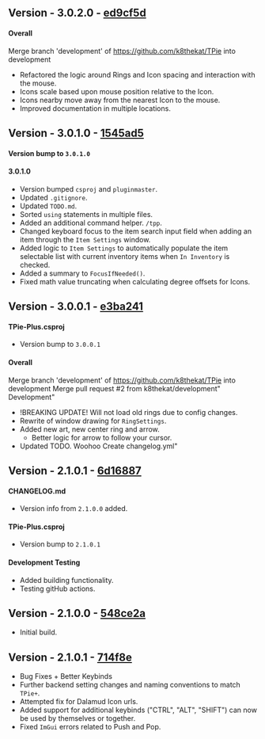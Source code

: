 ## Version - 3.0.2.0 - [ed9cf5d](https://github.com/k8thekat/TPie-Plus/commit/ed9cf5d)
#### Overall
Merge branch 'development' of https://github.com/k8thekat/TPie into development
- Refactored the logic around Rings and Icon spacing and interaction with the mouse.
- Icons scale based upon mouse position relative to the Icon.
- Icons nearby move away from the nearest Icon to the mouse.
- Improved documentation in multiple locations.

## Version - 3.0.1.0 - [1545ad5](https://github.com/k8thekat/TPie-Plus/commit/1545ad5)
#### Version bump to `3.0.1.0`

#### 3.0.1.0
- Version bumped `csproj` and `pluginmaster`.
- Updated `.gitignore`.
- Updated `TODO.md`.
- Sorted `using` statements in multiple files.
- Added an additional command helper. `/tpp`.
- Changed keyboard focus to the item search input field when adding an item through the `Item Settings` window.
- Added logic to `Item Settings` to automatically populate the item selectable list with current inventory items when `In Inventory` is checked.
- Added a summary to `FocusIfNeeded()`.
- Fixed math value truncating when calculating degree offsets for Icons.

## Version - 3.0.0.1 - [e3ba241](https://github.com/k8thekat/TPie-Plus/commit/e3ba241)
#### TPie-Plus.csproj
- Version bump to `3.0.0.1`

#### Overall
Merge branch 'development' of https://github.com/k8thekat/TPie into development
Merge pull request #2 from k8thekat/development"
Development"
- !BREAKING UPDATE! Will not load old rings due to config changes.
- Rewrite of window drawing for `RingSettings`.
- Added new art, new center ring and arrow.
	- Better logic for arrow to follow your cursor.
- Updated TODO. Woohoo
Create changelog.yml"

## Version - 2.1.0.1 - [6d16887](https://github.com/k8thekat/TPie-Plus/commit/6d16887)

#### CHANGELOG.md

- Version info from `2.1.0.0` added.

#### TPie-Plus.csproj

- Version bump to `2.1.0.1`

#### Development Testing

- Added building functionality.
- Testing gitHub actions.

## Version - 2.1.0.0 - [548ce2a](548ce2a784d7d7898609aa41be922f9aa32d188d)

- Initial build.

## Version - 2.1.0.1 - [714f8e](714f8eadfce9525a440a68736a9b07b6b99d81be)

- Bug Fixes + Better Keybinds
- Further backend setting changes and naming conventions to match `TPie+`.
- Attempted fix for Dalamud Icon urls.
- Added support for additional keybinds ("CTRL", "ALT", "SHIFT") can now be used by themselves or together.
- Fixed `ImGui` errors related to Push and Pop.
